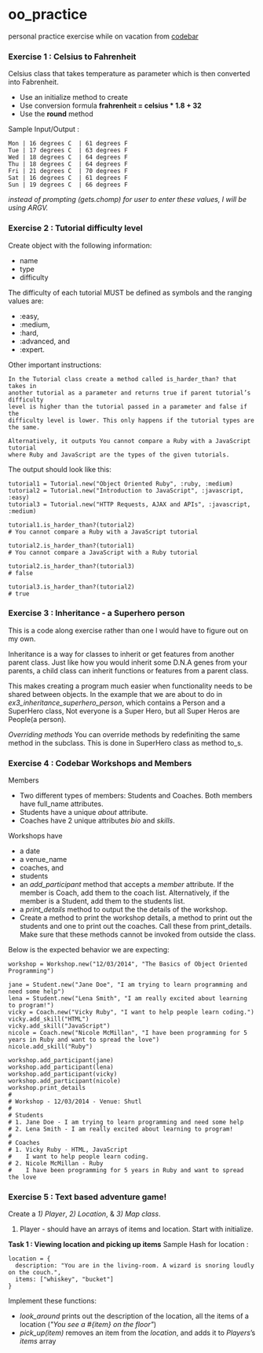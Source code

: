 # oo_practice
personal practice exercise while on vacation from [codebar](http://tutorials.codebar.io/ruby/lesson4/tutorial.html)

### Exercise 1 : Celsius to Fahrenheit

Celsius class that takes temperature as parameter which is then converted into Fabrenheit.

* Use an initialize method to create
* Use conversion formula **frahrenheit = celsius * 1.8 + 32**
* Use the **round** method

Sample Input/Output :
```
Mon | 16 degrees C  | 61 degrees F
Tue | 17 degrees C  | 63 degrees F
Wed | 18 degrees C  | 64 degrees F
Thu | 18 degrees C  | 64 degrees F
Fri | 21 degrees C  | 70 degrees F
Sat | 16 degrees C  | 61 degrees F
Sun | 19 degrees C  | 66 degrees F
```

_instead of prompting (gets.chomp) for user to enter these values, I will be using ARGV._


### Exercise 2 : Tutorial difficulty level

Create object with the following information:
* name
* type
* difficulty

The difficulty of each tutorial MUST be defined as symbols and the ranging values are:
* :easy,
* :medium,
* :hard,
* :advanced, and
* :expert.

Other important instructions:
```
In the Tutorial class create a method called is_harder_than? that takes in
another tutorial as a parameter and returns true if parent tutorial’s difficulty
level is higher than the tutorial passed in a parameter and false if the
difficulty level is lower. This only happens if the tutorial types are the same.

Alternatively, it outputs You cannot compare a Ruby with a JavaScript tutorial
where Ruby and JavaScript are the types of the given tutorials.
```

The output should look like this:
```
tutorial1 = Tutorial.new("Object Oriented Ruby", :ruby, :medium)
tutorial2 = Tutorial.new("Introduction to JavaScript", :javascript, :easy)
tutorial3 = Tutorial.new("HTTP Requests, AJAX and APIs", :javascript, :medium)

tutorial1.is_harder_than?(tutorial2)
# You cannot compare a Ruby with a JavaScript tutorial

tutorial2.is_harder_than?(tutorial1)
# You cannot compare a JavaScript with a Ruby tutorial

tutorial2.is_harder_than?(tutorial3)
# false

tutorial3.is_harder_than?(tutorial2)
# true
```

### Exercise 3 : Inheritance - a Superhero person

This is a code along exercise rather than one I would have to figure out on my own.

Inheritance is a way for classes to inherit or get features from another parent
class. Just like how you would inherit some D.N.A genes from your parents, a child
class can inherit functions or features from a parent class.

This makes creating a program much easier when functionality needs to be shared between
objects. In the example that we are about to do in _ex3_inheritance_superhero_person_,
which contains a Person and a SuperHero class, Not everyone is a Super Hero, but all Super Heros are People(a person).

*Overriding methods*
You can override methods by redefiniting the same method in the subclass. This is done in SuperHero class as method to_s.


### Exercise 4 : Codebar Workshops and Members

Members
* Two different types of members: Students and Coaches. Both members have full_name attributes.
* Students have a unique *about* attribute.
* Coaches have 2 unique attributes *bio* and *skills*.

Workshops have
* a date
* a venue_name
* coaches, and
* students
* an *add_participant* method that accepts a *member* attribute. If the member is Coach, add them to the coach list. Alternatively, if the member is a Student, add them to the students list.
* a *print_details* method to output the the details of the workshop.
* Create a method to print the workshop details, a method to print out the students and one to print out the coaches. Call these from print_details. Make sure that these methods cannot be invoked from outside the class.

Below is the expected behavior we are expecting:
```
workshop = Workshop.new("12/03/2014", "The Basics of Object Oriented Programming")

jane = Student.new("Jane Doe", "I am trying to learn programming and need some help")
lena = Student.new("Lena Smith", "I am really excited about learning to program!")
vicky = Coach.new("Vicky Ruby", "I want to help people learn coding.")
vicky.add_skill("HTML")
vicky.add_skill("JavaScript")
nicole = Coach.new("Nicole McMillan", "I have been programming for 5 years in Ruby and want to spread the love")
nicole.add_skill("Ruby")

workshop.add_participant(jane)
workshop.add_participant(lena)
workshop.add_participant(vicky)
workshop.add_participant(nicole)
workshop.print_details
#
# Workshop - 12/03/2014 - Venue: Shutl
#
# Students
# 1. Jane Doe - I am trying to learn programming and need some help
# 2. Lena Smith - I am really excited about learning to program!
#
# Coaches
# 1. Vicky Ruby - HTML, JavaScript
#    I want to help people learn coding.
# 2. Nicole McMillan - Ruby
#    I have been programming for 5 years in Ruby and want to spread the love
```


### Exercise 5 : Text based adventure game!

Create a *1) Player*, *2) Location*, & *3) Map class*.

1) Player - should have an arrays of items and location. Start with initialize.

**Task 1 : Viewing location and picking up items**
Sample Hash for location :
```
location = {
  description: "You are in the living-room. A wizard is snoring loudly on the couch.",
  items: ["whiskey", "bucket"]
}
```

Implement these functions:

* *look_around* prints out the description of the location, all the items of a location (*"You see a #{item} on the floor"*)
* *pick_up(item)* removes an item from the *location*, and adds it to *Players*’s *items* array
